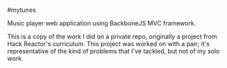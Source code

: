 #mytunes

Music player web application using BackboneJS MVC framework.

This is a copy of the work I did on a private repo, originally a project from
Hack Reactor's curriculum. This project was worked on with a pair; it's 
representative of the kind of problems that I've tackled, but not of my solo work.

